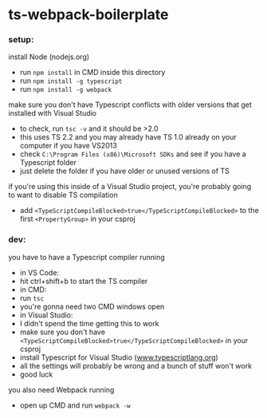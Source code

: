 # ts-webpack-boilerplate

### setup:
install Node (nodejs.org)

* run `npm install` in CMD inside this directory
* run `npm install -g typescript`
* run `npm install -g webpack`

make sure you don't have Typescript conflicts with older versions that get installed with Visual Studio

* to check, run `tsc -v` and it should be >2.0
* this uses TS 2.2 and you may already have TS 1.0 already on your computer if you have VS2013
* check `C:\Program Files (x86)\Microsoft SDKs` and see if you have a Typescript folder
* just delete the folder if you have older or unused versions of TS

if you're using this inside of a Visual Studio project, you're probably going to want to disable TS compilation
* add `<TypeScriptCompileBlocked>true</TypeScriptCompileBlocked>` to the first `<PropertyGroup>` in your csproj

### dev:
you have to have a Typescript compiler running

* in VS Code:
 * hit ctrl+shift+b to start the TS compiler
* in CMD:
 * run `tsc`
 * you're gonna need two CMD windows open
* in Visual Studio:
 * I didn't spend the time getting this to work
 * make sure you don't have `<TypeScriptCompileBlocked>true</TypeScriptCompileBlocked>` in your csproj
 * install Typescript for Visual Studio (www.typescriptlang.org)
 * all the settings will probably be wrong and a bunch of stuff won't work
 * good luck

you also need Webpack running

* open up CMD and run `webpack -w`